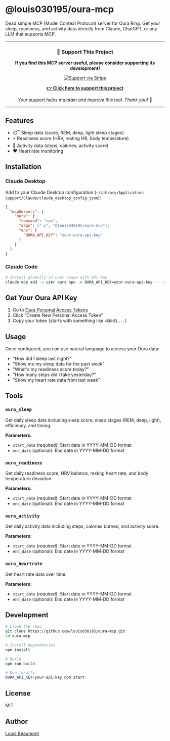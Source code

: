 # @louis030195/oura-mcp

Dead simple MCP (Model Context Protocol) server for Oura Ring. Get your sleep, readiness, and activity data directly from Claude, ChatGPT, or any LLM that supports MCP.

---

<div align="center">

### 💖 Support This Project

**If you find this MCP server useful, please consider supporting its development!**

[![Support via Stripe](https://img.shields.io/badge/Support-Stripe-635bff?style=for-the-badge&logo=stripe&logoColor=white)](https://buy.stripe.com/5kQ14n1j3a347Q59a8gA803)

[**👉 Click here to support this project**](https://buy.stripe.com/5kQ14n1j3a347Q59a8gA803)

*Your support helps maintain and improve this tool. Thank you!* 🙏

</div>

---

## Features

- 😴 Sleep data (score, REM, deep, light sleep stages)
- ⚡ Readiness score (HRV, resting HR, body temperature)
- 🏃 Activity data (steps, calories, activity score)
- ❤️ Heart rate monitoring

## Installation

### Claude Desktop

Add to your Claude Desktop configuration (`~/Library/Application Support/Claude/claude_desktop_config.json`):

```json
{
  "mcpServers": {
    "oura": {
      "command": "npx",
      "args": ["-y", "@louis030195/oura-mcp"],
      "env": {
        "OURA_API_KEY": "your-oura-api-key"
      }
    }
  }
}
```

### Claude Code

```bash
# Install globally in user scope with API key
claude mcp add -s user oura npx -e OURA_API_KEY=your-oura-api-key -- -y @louis030195/oura-mcp
```

## Get Your Oura API Key

1. Go to [Oura Personal Access Tokens](https://cloud.ouraring.com/personal-access-tokens)
2. Click "Create New Personal Access Token"
3. Copy your token (starts with something like `4SKHEL...`)

## Usage

Once configured, you can use natural language to access your Oura data:

- "How did I sleep last night?"
- "Show me my sleep data for the past week"
- "What's my readiness score today?"
- "How many steps did I take yesterday?"
- "Show my heart rate data from last week"

## Tools

### `oura_sleep`
Get daily sleep data including sleep score, sleep stages (REM, deep, light), efficiency, and timing.

**Parameters:**
- `start_date` (required): Start date in YYYY-MM-DD format
- `end_date` (optional): End date in YYYY-MM-DD format

### `oura_readiness`
Get daily readiness score, HRV balance, resting heart rate, and body temperature deviation.

**Parameters:**
- `start_date` (required): Start date in YYYY-MM-DD format
- `end_date` (optional): End date in YYYY-MM-DD format

### `oura_activity`
Get daily activity data including steps, calories burned, and activity score.

**Parameters:**
- `start_date` (required): Start date in YYYY-MM-DD format
- `end_date` (optional): End date in YYYY-MM-DD format

### `oura_heartrate`
Get heart rate data over time.

**Parameters:**
- `start_date` (required): Start date in YYYY-MM-DD format
- `end_date` (optional): End date in YYYY-MM-DD format

## Development

```bash
# Clone the repo
git clone https://github.com/louis030195/oura-mcp.git
cd oura-mcp

# Install dependencies
npm install

# Build
npm run build

# Run locally
OURA_API_KEY=your-api-key npm start
```

## License

MIT

## Author

[Louis Beaumont](https://twitter.com/louis030195)
